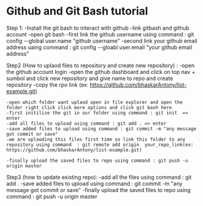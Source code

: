 # Github and Git Bash tutorial
Step 1: 
    -Install the git bash to interact with github
    -link gitbash and github account
    -open git bash
    -first link the github username using command : git config --global user.name "github username"
    -second link your github email  address uaing command : git config --gloabl user.email "your github email address"


Step2 (How to uplaod files to repository and create new repository) :
    -open the github account login
    -open the github dashboard and click on top nav +  sumbol and click new repository and give name to repo and create repository
    -copy the rpo link (ex: https://github.com/bhaskarAntony/list-example.git)

    -open which folder want uplaod open in file explorer and open the folder right click click more options and click git bash here
    -first initilize the git in our folder using command : git init  => enter
    -add all files to upload using command : git add . => enter
    -save added files to upload using command : git commit -m "any message got commit or save"
    -we are uplaoding this files first time so link this folder to any repository using command  : git remote add origin  your_repo_link(ex: https://github.com/bhaskarAntony/list-example.git)

    -finally upload the saved files to repo using command : git push -u origin master



Step3 (how to update existing repo):
    -add all the files using command : git add .
    -save added files to upload using command : git commit -m "any message got commit or save"
    -finally upload the saved files to repo using command : git push -u origin master